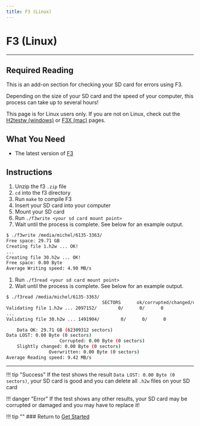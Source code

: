 ```yaml
---
title: F3 (Linux)
---
```


# F3 (Linux)
---

## Required Reading

This is an add-on section for checking your SD card for errors using F3.

Depending on the size of your SD card and the speed of your computer, this process can take up to several hours!

This page is for Linux users only. If you are not on Linux, check out the [H2testw (windows)](h2testw-(windows).md) or [F3X (mac)](f3x-(mac).md) pages.

## What You Need

* The latest version of [F3](https://github.com/AltraMayor/f3/releases/latest)

## Instructions

1. Unzip the f3 `.zip` file
1. `cd` into the f3 directory
1. Run `make` to compile F3
1. Insert your SD card into your computer
1. Mount your SD card
1. Run `./f3write <your sd card mount point>`
1. Wait until the process is complete. See below for an example output.

~~~ bash
$ ./f3write /media/michel/6135-3363/
Free space: 29.71 GB
Creating file 1.h2w ... OK!
...
Creating file 30.h2w ... OK!
Free space: 0.00 Byte
Average Writing speed: 4.90 MB/s
~~~

1. Run `./f3read <your sd card mount point>`
1. Wait until the process is complete. See below for an example output.

~~~ bash
$ ./f3read /media/michel/6135-3363/
                                    SECTORS      ok/corrupted/changed/overwritten
Validating file 1.h2w ... 2097152/        0/      0/      0
...
Validating file 30.h2w ... 1491904/        0/      0/      0

    Data OK: 29.71 GB (62309312 sectors)
Data LOST: 0.00 Byte (0 sectors)
                    Corrupted: 0.00 Byte (0 sectors)
    Slightly changed: 0.00 Byte (0 sectors)
                Overwritten: 0.00 Byte (0 sectors)
Average Reading speed: 9.42 MB/s
~~~

___
!!! tip "Success" If the test shows the result `Data LOST: 0.00 Byte (0 sectors)`, your SD card is good and you can delete all `.h2w` files on your SD card

!!! danger "Error" If the test shows any other results, your SD card may be corrupted or damaged and you may have to replace it!

!!! tip "" ### Return to [Get Started](../user-guide/get-started.md)
